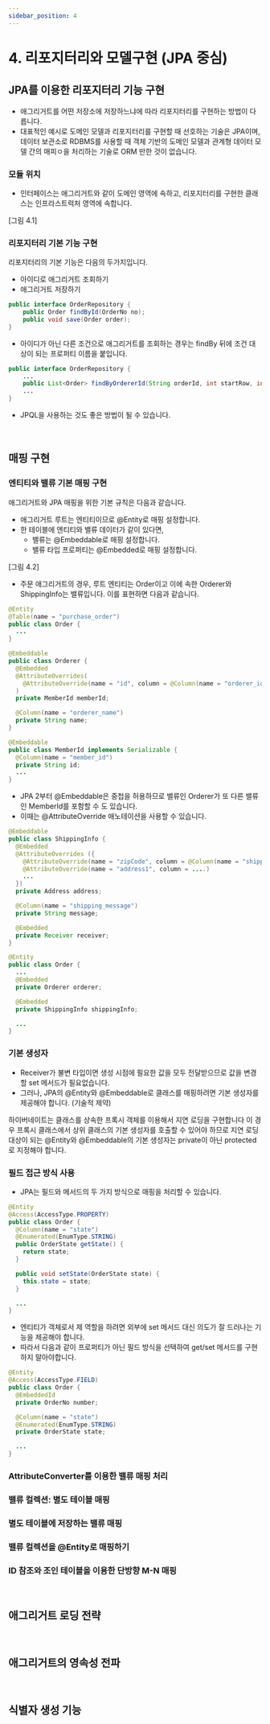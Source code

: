 ```yaml
---
sidebar_position: 4
---
```


# 4. 리포지터리와 모델구현 (JPA 중심)

## JPA를 이용한 리포지터리 기능 구현

- 애그리거트를 어떤 저장소에 저장하느냐에 따라 리포지터리를 구현하는 방법이 다릅니다.
- 대표적인 예시로 도메인 모델과 리포지터리를 구현할 때 선호하는 기술은 JPA이며, 데이터 보관소로 RDBMS를 사용할 때 객체 기반의 도메인 모델과 관계형 데이터 모델 간의 매피ㅇ을 처리하는 기술로 ORM 만한 것이 없습니다.

### 모듈 위치

- 인터페이스는 애그리거트와 같이 도메인 영역에 속하고, 리포지터리를 구현한 클래스는 인프라스트럭처 영역에 속합니다.

[그림 4.1]

### 리포지터리 기본 기능 구현

리포지터리의 기본 기능은 다음의 두가지입니다.

- 아이디로 애그리거트 조회하기
- 애그리거트 저장하기

```java
public interface OrderRepository {
    public Order findById(OrderNo no);
    public void save(Order order);
}
```

- 아이디가 아닌 다른 조건으로 애그리거트를 조회하는 경우는 findBy 뒤에 조건 대상이 되는 프로퍼티 이름을 붙입니다.

```java
public interface OrderRepository {
    ...
    public List<Order> findByOrdererId(String orderId, int startRow, int size);
    ...
}
```

- JPQL을 사용하는 것도 좋은 방법이 될 수 있습니다.

<br/>

## 매핑 구현

### 엔티티와 밸류 기본 매핑 구현

애그리거트와 JPA 매핑을 위한 기본 규칙은 다음과 같습니다.

- 애그리거트 루트는 엔티티이므로 @Entity로 매핑 설정합니다.
- 한 테이블에 엔티티와 밸류 데이터가 같이 있다면,
  - 밸류는 @Embeddable로 매핑 설정합니다.
  - 밸류 타입 프로퍼티는 @Embedded로 매핑 설정합니다.

[그림 4.2]

- 주문 애그리거트의 경우, 루트 엔티티는 Order이고 이에 속한 Orderer와 ShippingInfo는 밸류입니다. 이를 표현하면 다음과 같습니다.

```java
@Entity
@Table(name = "purchase_order")
public class Order {
  ...
}
```

```java
@Embeddable
public class Orderer {
  @Embedded
  @AttributeOverrides(
    @AttributeOverride(name = "id", column = @Column(name = "orderer_id"))
  )
  private MemberId memberId;

  @Column(name = "orderer_name")
  private String name;
}
```

```java
@Embeddable
public class MemberId implements Serializable {
  @Column(name = "member_id")
  private String id;
  ...
}
```

- JPA 2부터 @Embeddable은 중첩을 허용하므로 밸류인 Orderer가 또 다른 밸류인 MemberId를 포함할 수 도 있습니다.
- 이때는 @AttributeOverride 애노테이션을 사용할 수 있습니다.

```java
@Embeddable
public class ShippingInfo {
  @Embedded
  @AttributeOverrides ({
    @AttributeOverride(name = "zipCode", column = @Column(name = "shipping_zipcode"));
    @AttributeOverride(name = "address1", column = ....)
    ...
  })
  private Address address;

  @Column(name = "shipping_message")
  private String message;

  @Embedded
  private Receiver receiver;
}
```

```java
@Entity
public class Order {
  ...
  @Embedded
  private Orderer orderer;

  @Embedded
  private ShippingInfo shippingInfo;

  ...
}
```

### 기본 생성자

- Receiver가 불변 타입이면 생성 시점에 필요한 값을 모두 전달받으므로 값을 변경할 set 메서드가 필요없습니다.
- 그러나, JPA의 @Entity와 @Embeddable로 클래스를 매핑하려면 기본 생성자를 제공해야 합니다. (기술적 제약)

하이버네이트는 클래스를 상속한 프록시 객체를 이용해서 지연 로딩을 구현합니다 이 경우 프록시 클래스에서 상위 클래스의 기본 생성자를 호출할 수 있어야 하므로 지연 로딩 대상이 되는 @Entity와 @Embeddable의 기본 생성자는 private이 아닌 protected로 지정해야 합니다.

### 필드 접근 방식 사용

- JPA는 필드와 메서드의 두 가지 방식으로 매핑을 처리할 수 있습니다.

```java
@Entity
@Access(AccessType.PROPERTY)
public class Order {
  @Column(name = "state")
  @Enumerated(EnumType.STRING)
  public OrderState getState() {
    return state;
  }

  public void setState(OrderState state) {
    this.state = state;
  }

  ...
}
```

- 엔티티가 객체로서 제 역할을 하려면 외부에 set 메서드 대신 의도가 잘 드러나는 기능을 제공해야 합니다.
- 따라서 다음과 같이 프로퍼티가 아닌 필드 방식을 선택하여 get/set 메서드를 구현하지 말아야합니다.

```java
@Entity
@Access(AccessType.FIELD)
public class Order {
  @EmbeddedId
  private OrderNo number;

  @Column(name = "state")
  @Enumerated(EnumType.STRING)
  private OrderState state;

  ...
}
```

### AttributeConverter를 이용한 밸류 매핑 처리

### 밸류 컬렉션: 별도 테이블 매핑

### 별도 테이블에 저장하는 밸류 매핑

### 밸류 컬렉션을 @Entity로 매핑하기

### ID 참조와 조인 테이블을 이용한 단방향 M-N 매핑

<br/>

## 애그리거트 로딩 전략

<br />

## 애그리거트의 영속성 전파

<br/>

## 식별자 생성 기능
